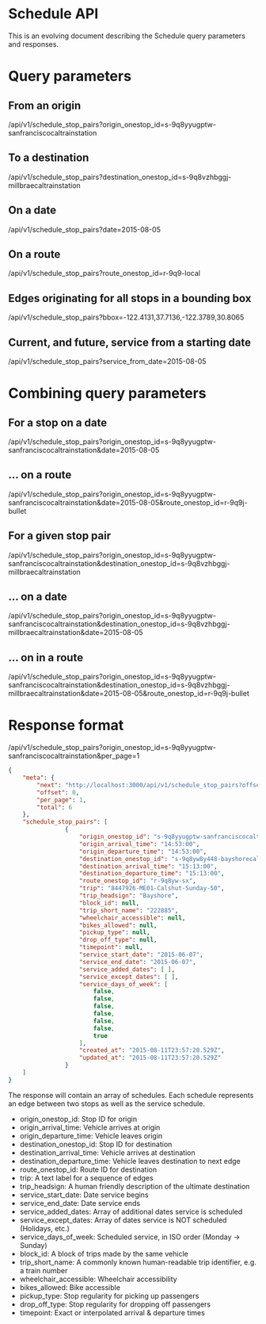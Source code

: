 # Schedule API

This is an evolving document describing the Schedule query parameters and responses.

# Query parameters

## From an origin
/api/v1/schedule_stop_pairs?origin_onestop_id=s-9q8yyugptw-sanfranciscocaltrainstation

## To a destination
/api/v1/schedule_stop_pairs?destination_onestop_id=s-9q8vzhbggj-millbraecaltrainstation

## On a date
/api/v1/schedule_stop_pairs?date=2015-08-05

## On a route
/api/v1/schedule_stop_pairs?route_onestop_id=r-9q9-local

## Edges originating for all stops in a bounding box
/api/v1/schedule_stop_pairs?bbox=-122.4131,37.7136,-122.3789,30.8065

## Current, and future, service from a starting date
/api/v1/schedule_stop_pairs?service_from_date=2015-08-05

# Combining query parameters

## For a stop on a date
/api/v1/schedule_stop_pairs?origin_onestop_id=s-9q8yyugptw-sanfranciscocaltrainstation&date=2015-08-05

## ... on a route
/api/v1/schedule_stop_pairs?origin_onestop_id=s-9q8yyugptw-sanfranciscocaltrainstation&date=2015-08-05&route_onestop_id=r-9q9j-bullet

## For a given stop pair
/api/v1/schedule_stop_pairs?origin_onestop_id=s-9q8yyugptw-sanfranciscocaltrainstation&destination_onestop_id=s-9q8vzhbggj-millbraecaltrainstation

## ... on a date
/api/v1/schedule_stop_pairs?origin_onestop_id=s-9q8yyugptw-sanfranciscocaltrainstation&destination_onestop_id=s-9q8vzhbggj-millbraecaltrainstation&date=2015-08-05

## ... on in a route
/api/v1/schedule_stop_pairs?origin_onestop_id=s-9q8yyugptw-sanfranciscocaltrainstation&destination_onestop_id=s-9q8vzhbggj-millbraecaltrainstation&date=2015-08-05&route_onestop_id=r-9q9j-bullet

# Response format

/api/v1/schedule_stop_pairs?origin_onestop_id=s-9q8yyugptw-sanfranciscocaltrainstation&per_page=1

````json
{
    "meta": {
        "next": "http://localhost:3000/api/v1/schedule_stop_pairs?offset=1&per_page=1",
        "offset": 0,
        "per_page": 1,
        "total": 6
    },
    "schedule_stop_pairs": [
				{
					"origin_onestop_id": "s-9q8yyugptw-sanfranciscocaltrainstation",
					"origin_arrival_time": "14:53:00",
					"origin_departure_time": "14:53:00",
					"destination_onestop_id": "s-9q8yw8y448-bayshorecaltrainstation",
					"destination_arrival_time": "15:13:00",
					"destination_departure_time": "15:13:00",
					"route_onestop_id": "r-9q8yw-sx",
					"trip": "8447926-ME01-Calshut-Sunday-50",
					"trip_headsign": "Bayshore",
					"block_id": null,
					"trip_short_name": "222885",
					"wheelchair_accessible": null,
					"bikes_allowed": null,
					"pickup_type": null,
					"drop_off_type": null,
					"timepoint": null,
					"service_start_date": "2015-06-07",
					"service_end_date": "2015-06-07",
					"service_added_dates": [ ],
					"service_except_dates": [ ],
					"service_days_of_week": [
						false,
						false,
						false,
						false,
						false,
						false,
						true
					],
					"created_at": "2015-08-11T23:57:20.529Z",
					"updated_at": "2015-08-11T23:57:20.529Z"
				}
    ]
}
````

The response will contain an array of schedules. Each schedule represents an edge between two stops as well as the service schedule.

 * origin_onestop_id: Stop ID for origin
 * origin_arrival_time: Vehicle arrives at origin
 * origin_departure_time: Vehicle leaves origin
 * destination_onestop_id: Stop ID for destination
 * destination_arrival_time: Vehicle arrives at destination
 * destination_departure_time: Vehicle leaves destination to next edge
 * route_onestop_id: Route ID for destination
 * trip: A text label for a sequence of edges
 * trip_headsign: A human friendly description of the ultimate destination
 * service_start_date: Date service begins
 * service_end_date: Date service ends
 * service_added_dates: Array of additional dates service is scheduled
 * service_except_dates: Array of dates service is NOT scheduled (Holidays, etc.)
 * service_days_of_week: Scheduled service, in ISO order (Monday -> Sunday)
 * block_id: A block of trips made by the same vehicle
 * trip_short_name: A commonly known human-readable trip identifier, e.g. a train number
 * wheelchair_accessible: Wheelchair accessibility
 * bikes_allowed: Bike accessible
 * pickup_type: Stop regularity for picking up passengers
 * drop_off_type: Stop regularity for dropping off passengers
 * timepoint: Exact or interpolated arrival & departure times
